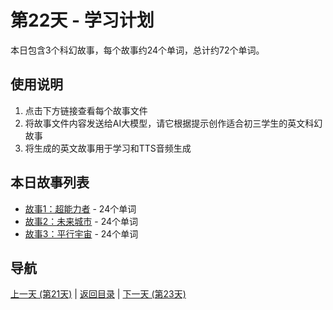 # 第22天 - 学习计划

本日包含3个科幻故事，每个故事约24个单词，总计约72个单词。

## 使用说明

1. 点击下方链接查看每个故事文件
2. 将故事文件内容发送给AI大模型，请它根据提示创作适合初三学生的英文科幻故事
3. 将生成的英文故事用于学习和TTS音频生成

## 本日故事列表

- [故事1：超能力者](./story_22_1.md) - 24个单词
- [故事2：未来城市](./story_22_2.md) - 24个单词
- [故事3：平行宇宙](./story_22_3.md) - 24个单词

## 导航

[上一天 (第21天)](../day_21/day_21_index.md) | [返回目录](../master_index.md) | [下一天 (第23天)](../day_23/day_23_index.md)